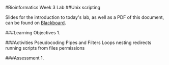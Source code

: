 #Bioinformatics Week 3 Lab
##Unix scripting

Slides for the introduction to today's lab, as well as a PDF of this document, can be found on [Blackboard](http://blackboard.uttyler.edu).

###Learning Objectives
1. 

###Activities
Pseudocoding
Pipes and Filters
Loops
nesting
redirects
running scripts from files
permissions

###Assessment
1. 
